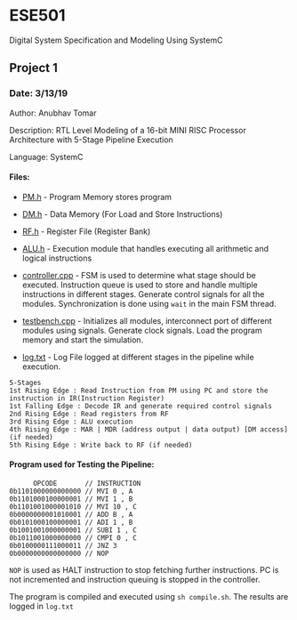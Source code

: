 # ESE501
Digital System Specification and Modeling Using SystemC

## Project 1
### Date: 3/13/19
Author: Anubhav Tomar

Description: RTL Level Modeling of a 16-bit MINI RISC Processor Architecture with 5-Stage Pipeline Execution

Language: SystemC

#### Files:
* [PM.h](https://github.com/anubhavtomar/ESE501/blob/master/Project1/PM.h) - Program Memory stores program

* [DM.h](https://github.com/anubhavtomar/ESE501/blob/master/Project1/DM.h) - Data Memory (For Load and Store Instructions)

* [RF.h](https://github.com/anubhavtomar/ESE501/blob/master/Project1/RF.h) - Register File (Register Bank)

* [ALU.h](https://github.com/anubhavtomar/ESE501/blob/master/Project1/ALU.h) - Execution module that handles executing all arithmetic and logical instructions

* [controller.cpp](https://github.com/anubhavtomar/ESE501/blob/master/Project1/controller.cpp) - FSM is used to determine what stage should be executed. Instruction queue is used to store and handle multiple instructions in different stages. Generate control signals for all the modules. Synchronization is done using ```wait``` in the main FSM thread.

* [testbench.cpp](https://github.com/anubhavtomar/ESE501/blob/master/Project1/testbench.cpp) - Initializes all modules, interconnect port of different modules using signals. Generate clock signals. Load the program memory and start the simulation.

* [log.txt](https://github.com/anubhavtomar/ESE501/blob/master/Project1/log.txt) - Log File logged at different stages in the pipeline while execution.


```
5-Stages 
1st Rising Edge : Read Instruction from PM using PC and store the instruction in IR(Instruction Register)
1st Falling Edge : Decode IR and generate required control signals
2nd Rising Edge : Read registers from RF
3rd Rising Edge : ALU execution
4th Rising Edge : MAR | MDR (address output | data output) [DM access] (if needed)
5th Rising Edge : Write back to RF (if needed)
```
#### Program used for Testing the Pipeline:
```
      OPCODE       // INSTRUCTION
0b1101000000000000 // MVI 0 , A
0b1101000100000001 // MVI 1 , B
0b1101001000001010 // MVI 10 , C
0b0000000001010001 // ADD B , A
0b0101000100000001 // ADI 1 , B
0b1001001000000001 // SUBI 1 , C
0b1011001000000000 // CMPI 0 , C
0b0100000111000011 // JNZ 3
0b0000000000000000 // NOP
```

```NOP``` is used as HALT instruction to stop fetching further instructions. PC is not incremented and instruction queuing is stopped in the controller.

The program is compiled and executed using ```sh compile.sh```.
The results are logged in ```log.txt```
